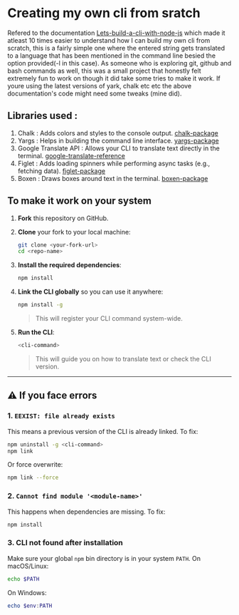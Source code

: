 # Creating my own cli from sratch

Refered to the documentation [Lets-build-a-cli-with-node-js](https://medium.com/@manavshrivastava/lets-build-a-cli-command-line-interface-with-node-js-d3b5faacc5ea) which made it atleast 10 times easier to understand how I can build my own cli from scratch, this is a fairly simple one where the entered string gets translated to a language that has been mentioned in the command line besied the option provided(-l in this case). 
As someone who is exploring git, github and bash commands as well, this was a small project that honestly felt extremely fun to work on though it did take some tries to make it work. 
If youre using the latest versions of yark, chalk etc etc the above documentation's code might need some tweaks (mine did).

  
## Libraries used :
1. Chalk : Adds colors and styles to the console output. [chalk-package](https://www.npmjs.com/package/chalk/v/4.1.0)
2. Yargs : Helps in building the command line interface. [yargs-package](https://www.npmjs.com/package/yargs)
3. Google Translate API :	Allows your CLI to translate text directly in the terminal. [google-translate-reference](https://cloud.google.com/translate/docs/reference/rest)
4. Figlet : Adds loading spinners while performing async tasks (e.g., fetching data). [figlet-package](https://www.npmjs.com/package/figlet)
5. Boxen : Draws boxes around text in the terminal. [boxen-package](https://www.npmjs.com/package/boxen)



## To make it work on your system

1. **Fork** this repository on GitHub.  
2. **Clone** your fork to your local machine:  
   ```bash
   git clone <your-fork-url>
   cd <repo-name>
   ```

3. **Install the required dependencies**:

   ```bash
   npm install
   ```

4. **Link the CLI globally** so you can use it anywhere:

   ```bash
   npm install -g
   ```

   > This will register your CLI command system-wide.

5. **Run the CLI**:

   ```bash
   <cli-command>
   ```

   > This will guide you on how to translate text or check the CLI version.

---

## ⚠ If you face errors

### 1. `EEXIST: file already exists`

This means a previous version of the CLI is already linked.
To fix:

```bash
npm uninstall -g <cli-command>
npm link
```

Or force overwrite:

```bash
npm link --force
```

### 2. `Cannot find module '<module-name>'`

This happens when dependencies are missing.
To fix:

```bash
npm install
```

### 3. CLI not found after installation

Make sure your global `npm` bin directory is in your system `PATH`.
On macOS/Linux:

```bash
echo $PATH
```

On Windows:

```powershell
echo $env:PATH
```


